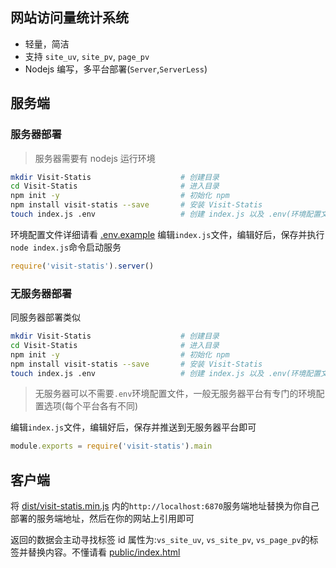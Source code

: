 ## 网站访问量统计系统

- 轻量，简洁
- 支持 `site_uv`, `site_pv`, `page_pv`
- Nodejs 编写，多平台部署(`Server`,`ServerLess`)

## 服务端

### 服务器部署

> 服务器需要有 nodejs 运行环境

```bash
mkdir Visit-Statis                    # 创建目录
cd Visit-Statis                       # 进入目录
npm init -y                           # 初始化 npm
npm install visit-statis --save       # 安装 Visit-Statis
touch index.js .env                   # 创建 index.js 以及 .env(环境配置文件)
```

环境配置文件详细请看 [.env.example](.env.example)
编辑`index.js`文件，编辑好后，保存并执行`node index.js`命令启动服务

```js
require('visit-statis').server()
```

### 无服务器部署

同服务器部署类似

```bash
mkdir Visit-Statis                    # 创建目录
cd Visit-Statis                       # 进入目录
npm init -y                           # 初始化 npm
npm install visit-statis --save       # 安装 Visit-Statis
touch index.js .env                   # 创建 index.js 以及 .env(环境配置文件)
```

> 无服务器可以不需要`.env`环境配置文件，一般无服务器平台有专门的环境配置选项(每个平台各有不同)

编辑`index.js`文件，编辑好后，保存并推送到无服务器平台即可

```js
module.exports = require('visit-statis').main
```

## 客户端

将 [dist/visit-statis.min.js](dist/visit-statis.min.js) 内的`http://localhost:6870`服务端地址替换为你自己部署的服务端地址，然后在你的网站上引用即可

返回的数据会主动寻找标签 id 属性为:`vs_site_uv`, `vs_site_pv`, `vs_page_pv`的标签并替换内容。不懂请看 [public/index.html](public/index.html)
